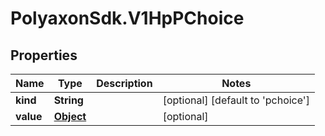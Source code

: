 # PolyaxonSdk.V1HpPChoice

## Properties

Name | Type | Description | Notes
------------ | ------------- | ------------- | -------------
**kind** | **String** |  | [optional] [default to &#39;pchoice&#39;]
**value** | [**Object**](.md) |  | [optional] 


